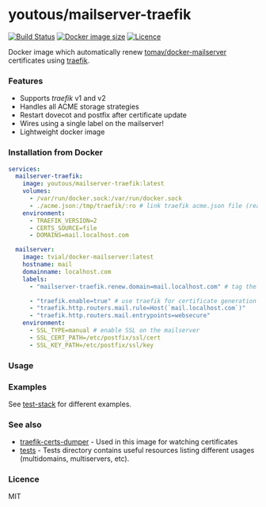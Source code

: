 # youtous/mailserver-traefik
[![Build Status](https://travis-ci.com/youtous/docker-mailserver-traefik.svg?branch=master)](https://travis-ci.com/youtous/docker-mailserver-traefik)
[![Docker image size](https://img.shields.io/docker/image-size/youtous/mailserver-traefik)](https://hub.docker.com/r/youtous/mailserver-traefik/)
[![Licence](https://img.shields.io/github/license/youtous/docker-mailserver-traefik)](https://github.com/youtous/docker-mailserver-traefik/blob/master/LICENSE)

Docker image which automatically renew [tomav/docker-mailserver ](https://github.com/tomav/docker-mailserver/) certificates using [traefik](https://github.com/containous/traefik).

### Features

- Supports _traefik_ v1 and v2
- Handles all ACME storage strategies 
- Restart dovecot and postfix after certificate update
- Wires using a single label on the mailserver!
- Lightweight docker image 

### Installation from Docker

```yaml
services:
  mailserver-traefik:
    image: youtous/mailserver-traefik:latest
    volumes:
      - /var/run/docker.sock:/var/run/docker.sock
      - ./acme.json:/tmp/traefik/:ro # link traefik acme.json file (read-only)
    environment:
      - TRAEFIK_VERSION=2
      - CERTS_SOURCE=file
      - DOMAINS=mail.localhost.com

  mailserver:
    image: tvial/docker-mailserver:latest
    hostname: mail
    domainname: localhost.com
    labels:
      - "mailserver-traefik.renew.domain=mail.localhost.com" # tag the service 

      - "traefik.enable=true" # use traefik for certificate generation
      - "traefik.http.routers.mail.rule=Host(`mail.localhost.com`)" 
      - "traefik.http.routers.mail.entrypoints=websecure"
    environment:
      - SSL_TYPE=manual # enable SSL on the mailserver
      - SSL_CERT_PATH=/etc/postfix/ssl/cert
      - SSL_KEY_PATH=/etc/postfix/ssl/key
```
### Usage

### Examples

See [test-stack](https://github.com/youtous/docker-mailserver-traefik/tree/master/test-stack) for different examples.

### See also

- [traefik-certs-dumper](https://github.com/ldez/traefik-certs-dumper) - Used in this image for watching certificates
- [tests](https://github.com/youtous/docker-mailserver-traefik/tree/master/test) - Tests directory contains useful resources listing different usages (multidomains, multiservers, etc).
### Licence
MIT